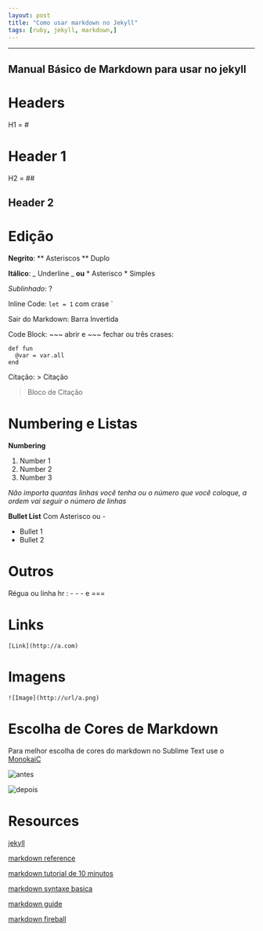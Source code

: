 ```yaml
---
layout: post
title: "Como usar markdown no Jekyll"
tags: [ruby, jekyll, markdown,]
---
```


---
## Manual Básico de Markdown para usar no jekyll

# **Headers**
H1 = #
# Header 1

H2 = ##
## Header 2

# **Edição**

**Negrito**: ** Asteriscos ** Duplo

__Itálico__: _ Underline _ **ou** * Asterisco * Simples

_Sublinhado_: ?

Inline Code: `let = 1` com crase \`

Sair do Markdown: Barra Invertida

Code Block: ~~~ abrir e ~~~ fechar ou três crases:

~~~
def fun
  @var = var.all
end
~~~

Citação: > Citação
> Bloco de Citação

# **Numbering e Listas**

**Numbering**
1. Number 1
2. Number 2
3. Number 3

_Não importa quantas linhas você tenha ou o número que você coloque, a ordem vai seguir o número de linhas_

**Bullet List** Com Asterisco ou -
* Bullet 1
* Bullet 2

# **Outros**
Régua ou linha hr : - - - e ===


# **Links**
`[Link](http://a.com)`

# **Imagens**
`![Image](http://url/a.png)`

# **Escolha de Cores de Markdown**
Para melhor escolha de cores do markdown no Sublime Text use o [MonokaiC](https://packagecontrol.io/packages/MonokaiC)

![antes](https://res.cloudinary.com/lztec/image/upload/v1586463469/markdown_chrian.png)

![depois](https://res.cloudinary.com/lztec/image/upload/v1586463469/markdown2_gmszud.png)

# **Resources**

[jekyll](https://jekyllrb.com)

[markdown reference](https://commonmark.org/help/)

[markdown tutorial de 10 minutos](https://commonmark.org/help/tutorial/)

[markdown syntaxe basica](markdown-guide-basic-syntax)

[markdown guide](https://www.markdownguide.org/)

[markdown fireball](https://daringfireball.net/projects/markdown/basics)

